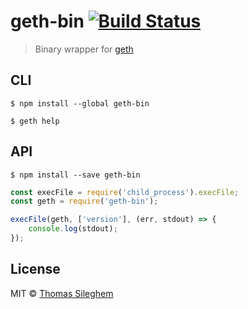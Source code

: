 # geth-bin [![Build Status](https://travis-ci.org/mastilver/geth-bin.svg?branch=master)](https://travis-ci.org/mastilver/geth-bin)

> Binary wrapper for [geth](https://github.com/ethereum/go-ethereum)


## CLI

```
$ npm install --global geth-bin
```

```
$ geth help
```


## API

```
$ npm install --save geth-bin
```

```js
const execFile = require('child_process').execFile;
const geth = require('geth-bin');

execFile(geth, ['version'], (err, stdout) => {
	console.log(stdout);
});
```


## License

MIT © [Thomas Sileghem](http://mastilver.com)
